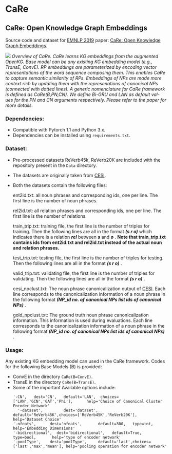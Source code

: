 # CaRe
## CaRe: Open Knowledge Graph Embeddings

Source code and dataset for [EMNLP 2019](https://www.emnlp-ijcnlp2019.org/) paper: [CaRe: Open Knowledge Graph Embeddings](http://talukdar.net/papers/emnlp2018_HyTE.pdf).

![](https://github.com/malllabiisc/CaRE/blob/master/CaRe_model.png)
*Overview of CaRe. CaRe learns KG embeddings from the augmented OpenKG. Base model can be any existing KG embedding model (e.g., TransE, ConvE). RP embeddings are parameterized by encoding vector representations of the word sequence composing them. This enables CaRe to capture semantic similarity of RPs. Embeddings of NPs are made more context rich by updating them with the represenations of canonical NPs (connected with dotted lines). A generic nomenclature for CaRe framework is defined as CaRe(B,PN,CN). We define Bi-GRU and LAN as default val- ues for the PN and CN arguments respectively. Please refer to the paper for more details.* 
### Dependencies:

* Compatible with Pytorch 1.1 and Python 3.x.
* Dependencies can be installed using `requirements.txt`.

### Dataset:
* Pre-processed datasets ReVerb45k, ReVerb20K are included with the repository present in the `Data` directory.
* The datasets are originally taken from [CESI](https://github.com/malllabiisc/cesi).
* Both the datasets contain the following files:

  ent2id.txt: all noun phrases and corresponding ids, one per line. The first line is the number of noun phrases.

  rel2id.txt: all relation phrases and corresponding ids, one per line. The first line is the number of relations.

  train_trip.txt: training file, the first line is the number of triples for training. Then the following lines are all in the format ***(s  r  o)*** which indicates there is a relation ***rel*** between ***s*** and ***o*** .
  **Note that train_trip.txt contains ids from ent2id.txt and rel2id.txt instead of the actual noun and relation phrases.**
  
  test_trip.txt: testing file, the first line is the number of triples for testing. Then the following lines are all in the format ***(s  r  o)*** .

  valid_trip.txt: validating file, the first line is the number of triples for validating. Then the following lines are all in the format ***(s  r  o)*** .
  
  cesi_npclust.txt: The noun phrase canonicalization output of [CESI](https://github.com/malllabiisc/cesi). Each line corresponds to the canonicalization information of a noun phrase in the following format ***(NP_id  no. of canonical NPs  list ids of canonical NPs)*** . 
  
  gold_npclust.txt: The ground truth noun phrase canonicalization information. This information is used during evaluations. Each line corresponds to the canonicalization information of a noun phrase in the following format ***(NP_id  no. of canonical NPs  list ids of canonical NPs)*** .
  
  
### Usage:
Any existing KG embedding model can used in the CaRe framework. Codes for the following Base Models (B) is provided:
* ConvE in the directory `CaRe(B=ConvE)`.
* TransE in the directory `CaRe(B=TransE)`.
* Some of the important Available options include:
  ```shell
  '-CN',   dest='CN', 	default='LAN', 	choices=['LAN','GCN','GAT','Phi'],		help='Choice of Canonical Cluster Encoder Network'
	'-dataset', 	    dest='dataset', 	    default='ReVerb45K',choices=['ReVerb45K','ReVerb20K'],		            help='Dataset Choice'
  '-nfeats',      dest='nfeats',       default=300,   type=int,       help='Embedding Dimensions'
  '-bidirectional',  dest='bidirectional',   default=True,     type=bool,       help='type of encoder network'
  '-poolType',    dest='poolType',     default='last',choices=['last','max','mean'], help='pooling operation for encoder network'
  


